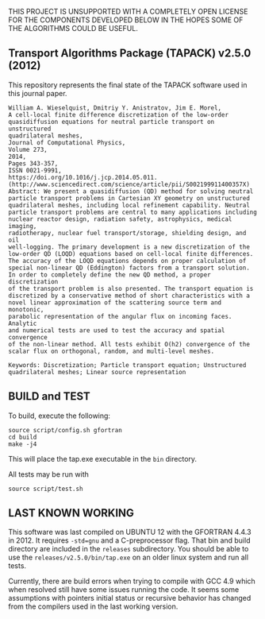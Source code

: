 THIS PROJECT IS UNSUPPORTED WITH A COMPLETELY OPEN LICENSE FOR THE COMPONENTS
DEVELOPED BELOW IN THE HOPES SOME OF THE ALGORITHMS COULD BE USEFUL.

## Transport Algorithms Package (TAPACK) v2.5.0 (2012)

This repository represents the final state of the TAPACK software used in 
this journal paper. 

```
William A. Wieselquist, Dmitriy Y. Anistratov, Jim E. Morel,
A cell-local finite difference discretization of the low-order 
quasidiffusion equations for neutral particle transport on unstructured 
quadrilateral meshes,
Journal of Computational Physics,
Volume 273,
2014,
Pages 343-357,
ISSN 0021-9991,
https://doi.org/10.1016/j.jcp.2014.05.011.
(http://www.sciencedirect.com/science/article/pii/S002199911400357X)
Abstract: We present a quasidiffusion (QD) method for solving neutral 
particle transport problems in Cartesian XY geometry on unstructured 
quadrilateral meshes, including local refinement capability. Neutral 
particle transport problems are central to many applications including 
nuclear reactor design, radiation safety, astrophysics, medical imaging, 
radiotherapy, nuclear fuel transport/storage, shielding design, and oil 
well-logging. The primary development is a new discretization of the 
low-order QD (LOQD) equations based on cell-local finite differences. 
The accuracy of the LOQD equations depends on proper calculation of 
special non-linear QD (Eddington) factors from a transport solution. 
In order to completely define the new QD method, a proper discretization 
of the transport problem is also presented. The transport equation is 
discretized by a conservative method of short characteristics with a 
novel linear approximation of the scattering source term and monotonic, 
parabolic representation of the angular flux on incoming faces. Analytic 
and numerical tests are used to test the accuracy and spatial convergence 
of the non-linear method. All tests exhibit O(h2) convergence of the 
scalar flux on orthogonal, random, and multi-level meshes.

Keywords: Discretization; Particle transport equation; Unstructured 
quadrilateral meshes; Linear source representation
```

## BUILD and TEST

To build, execute the following:

```
source script/config.sh gfortran
cd build
make -j4
```
This will place the tap.exe executable in the `bin` directory.

All tests may be run with
```
source script/test.sh
```

## LAST KNOWN WORKING

This software was last compiled on UBUNTU 12 with the GFORTRAN 4.4.3 
in 2012. It requires `-std=gnu` and a C-preprocessor flag. 
That bin and build directory are included in the `releases` subdirectory.
You should be able to use the `releases/v2.5.0/bin/tap.exe` on an older linux 
system and run all tests. 

Currently, there are build errors when trying to compile with GCC 4.9 which 
when resolved still have some issues running the code. It seems some 
assumptions with pointers initial status or recursive behavior has changed
from the compilers used in the last working version. 
 
